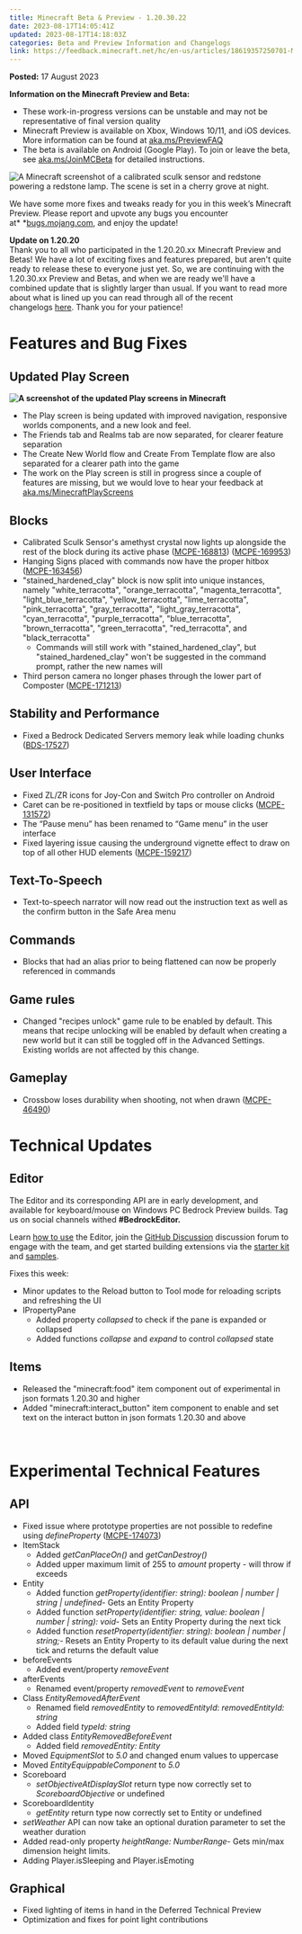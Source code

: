 ```yaml
---
title: Minecraft Beta & Preview - 1.20.30.22
date: 2023-08-17T14:05:41Z
updated: 2023-08-17T14:18:03Z
categories: Beta and Preview Information and Changelogs
link: https://feedback.minecraft.net/hc/en-us/articles/18619357250701-Minecraft-Beta-Preview-1-20-30-22
---
```


**Posted:** 17 August 2023

**Information on the Minecraft Preview and Beta:**

- These work-in-progress versions can be unstable and may not be representative of final version quality
- Minecraft Preview is available on Xbox, Windows 10/11, and iOS devices. More information can be found at [aka.ms/PreviewFAQ](https://aka.ms/PreviewFAQ)
- The beta is available on Android (Google Play). To join or leave the beta, see [aka.ms/JoinMCBeta](https://aka.ms/JoinMCBeta) for detailed instructions.

![A Minecraft screenshot of a calibrated sculk sensor and redstone powering a redstone lamp. The scene is set in a cherry grove at night.](https://feedback.minecraft.net/hc/article_attachments/18619365356813)

We have some more fixes and tweaks ready for you in this week’s Minecraft Preview. Please report and upvote any bugs you encounter at* *[bugs.mojang.com](http://bugs.mojang.com/), and enjoy the update!

**Update on 1.20.20**  
Thank you to all who participated in the 1.20.20.xx Minecraft Preview and Betas! We have a lot of exciting fixes and features prepared, but aren't quite ready to release these to everyone just yet. So, we are continuing with the 1.20.30.xx Preview and Betas, and when we are ready we'll have a combined update that is slightly larger than usual. If you want to read more about what is lined up you can read through all of the recent changelogs [here](https://feedback.minecraft.net/hc/en-us/sections/360001185332). Thank you for your patience!

# **Features and Bug Fixes**

## **Updated Play Screen**

**![A screenshot of the updated Play screens in Minecraft](https://feedback.minecraft.net/hc/article_attachments/18619725686029)**

- The Play screen is being updated with improved navigation, responsive worlds components, and a new look and feel.
- The Friends tab and Realms tab are now separated, for clearer feature separation
- The Create New World flow and Create From Template flow are also separated for a clearer path into the game
- The work on the Play screen is still in progress since a couple of features are missing, but we would love to hear your feedback at [aka.ms/MinecraftPlayScreens](https://aka.ms/MinecraftPlayScreens)

## **Blocks**

- Calibrated Sculk Sensor's amethyst crystal now lights up alongside the rest of the block during its active phase ([MCPE-168813](https://bugs.mojang.com/browse/MCPE-168813)) ([MCPE-169953](https://bugs.mojang.com/browse/MCPE-169953))
- Hanging Signs placed with commands now have the proper hitbox ([MCPE-163456](https://bugs.mojang.com/browse/MCPE-163456))
- "stained_hardened_clay" block is now split into unique instances, namely "white_terracotta", "orange_terracotta", "magenta_terracotta", "light_blue_terracotta", "yellow_terracotta", "lime_terracotta", "pink_terracotta", "gray_terracotta", "light_gray_terracotta", "cyan_terracotta", "purple_terracotta", "blue_terracotta", "brown_terracotta", "green_terracotta", "red_terracotta", and "black_terracotta"
  - Commands will still work with "stained_hardened_clay", but "stained_hardened_clay" won't be suggested in the command prompt, rather the new names will
- Third person camera no longer phases through the lower part of Composter ([MCPE-171213](https://bugs.mojang.com/browse/MCPE-171213)) 

## **Stability and Performance**

- Fixed a Bedrock Dedicated Servers memory leak while loading chunks ([BDS-17527](https://bugs.mojang.com/browse/BDS-17527)) 

## **User Interface**

- Fixed ZL/ZR icons for Joy-Con and Switch Pro controller on Android
- Caret can be re-positioned in textfield by taps or mouse clicks ([MCPE-131572](https://bugs.mojang.com/browse/MCPE-131572))
- The “Pause menu” has been renamed to “Game menu” in the user interface
- Fixed layering issue causing the underground vignette effect to draw on top of all other HUD elements ([MCPE-159217](https://bugs.mojang.com/browse/MCPE-159217))

## **Text-To-Speech**

- Text-to-speech narrator will now read out the instruction text as well as the confirm button in the Safe Area menu 

## **Commands**

- Blocks that had an alias prior to being flattened can now be properly referenced in commands 

## **Game rules**

- Changed "recipes unlock" game rule to be enabled by default. This means that recipe unlocking will be enabled by default when creating a new world but it can still be toggled off in the Advanced Settings. Existing worlds are not affected by this change. 

## **Gameplay**

- Crossbow loses durability when shooting, not when drawn ([MCPE-46490](https://bugs.mojang.com/browse/MCPE-46490)) 

# **Technical Updates**

## **Editor**

The Editor and its corresponding API are in early development, and available for keyboard/mouse on Windows PC Bedrock Preview builds. Tag us on social channels withed **\#BedrockEditor.**

Learn [how to use](https://aka.ms/LearnEditor) the Editor, join the [GitHub Discussion](https://github.com/Mojang/minecraft-editor/discussions) discussion forum to engage with the team, and get started building extensions via the [starter kit](https://github.com/Mojang/minecraft-editor-extension-starter-kit) and [samples](https://github.com/Mojang/minecraft-editor-extension-samples).

Fixes this week:

- Minor updates to the Reload button to Tool mode for reloading scripts and refreshing the UI
- IPropertyPane
  - Added property *collapsed* to check if the pane is expanded or collapsed
  - Added functions *collapse* and *expand* to control *collapsed* state

## **Items**

- Released the "minecraft:food" item component out of experimental in json formats 1.20.30 and higher 
- Added "minecraft:interact_button" item component to enable and set text on the interact button in json formats 1.20.30 and above 

 

# **Experimental Technical Features**

## **API**

- Fixed issue where prototype properties are not possible to redefine using *defineProperty* ([MCPE-174073](https://bugs.mojang.com/browse/MCPE-174073)) 
- ItemStack
  - Added *getCanPlaceOn()* and *getCanDestroy()*
  - Added upper maximum limit of 255 to *amount* property - will throw if exceeds
- Entity
  - Added function *getProperty(identifier: string): boolean \| number \| string \| undefined*- Gets an Entity Property
  - Added function *setProperty(identifier: string, value: boolean \| number \| string): void*- Sets an Entity Property during the next tick
  - Added function *resetProperty(identifier: string): boolean \| number \| string;*- Resets an Entity Property to its default value during the next tick and returns the default value
- beforeEvents
  - Added event/property *removeEvent*
- afterEvents
  - Renamed event/property *removedEvent* to *removeEvent*
- Class *EntityRemovedAfterEvent*
  - Renamed field *removedEntity* to *removedEntityId*: *removedEntityId: string*
  - Added field *typeId: string*
- Added class *EntityRemovedBeforeEvent*
  - Added field *removedEntity: Entity*
- Moved *EquipmentSlot* to *5.0* and changed enum values to uppercase
- Moved *EntityEquippableComponent* to *5.0*
- Scoreboard
  - *setObjectiveAtDisplaySlot* return type now correctly set to *ScoreboardObjective* or undefined
- ScoreboardIdentity
  - *getEntity* return type now correctly set to Entity or undefined
- *setWeather* API can now take an optional duration parameter to set the weather duration
- Added read-only property *heightRange: NumberRange*- Gets min/max dimension height limits.
- Adding Player.isSleeping and Player.isEmoting 

## **Graphical**

- Fixed lighting of items in hand in the Deferred Technical Preview 
- Optimization and fixes for point light contributions
